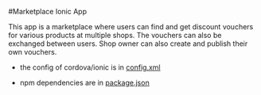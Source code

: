 #Marketplace Ionic App

This app is a marketplace where users can find and get discount vouchers for various products at multiple shops. The vouchers can also be exchanged between users. Shop owner can also create and publish their own vouchers.

* the config of cordova/ionic is in [config.xml](./config.xml)

* npm dependencies are in [package.json](./package.json)

